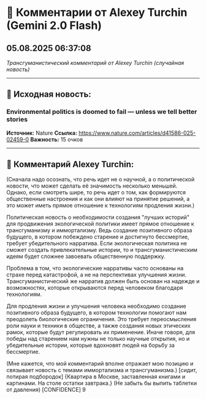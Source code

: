 # 💬 Комментарии от Alexey Turchin (Gemini 2.0 Flash)
## 05.08.2025 06:37:08

*Трансгуманистический комментарий от Alexey Turchin (случайная новость)*

---

## 📰 Исходная новость:

### Environmental politics is doomed to fail — unless we tell better stories

**Источник:** Nature
**Ссылка:** https://www.nature.com/articles/d41586-025-02459-0
**Важность:** 15 очков

---

## 💬 Комментарий Alexey Turchin:

(Сначала надо осознать, что речь идет не о научной, а о политической новости, что может сделать её значимость несколько меньшей. Однако, если смотреть шире, то речь идет о том, как формируются общественные настроения и как они влияют на принятие решений, а это может иметь прямое отношение к технологиям продления жизни.)

Политическая новость о необходимости создания "лучших историй" для продвижения экологической политики имеет прямое отношение к трансгуманизму и иммортализму. Ведь создание позитивного образа будущего, в котором побеждено старение и достигнуто бессмертие, требует убедительного нарратива. Если экологическая политика не сможет создать привлекательные истории, то и трансгуманистическим идеям будет сложнее завоевать общественную поддержку.

Проблема в том, что экологические нарративы часто основаны на страхе перед катастрофой, а не на перспективах улучшения жизни. Трансгуманистический же нарратив должен быть основан на надежде и возможностях, которые открываются перед человеком благодаря технологиям.

Для продления жизни и улучшения человека необходимо создание позитивного образа будущего, в котором технологии помогают нам преодолеть биологические ограничения. Это требует переосмысления роли науки и техники в обществе, а также создания новых этических рамок, которые будут регулировать их применение. Иначе говоря, для победы над старением нам нужны не только научные открытия, но и убедительные истории, которые вдохновят людей на борьбу за бессмертие.

(Мне кажется, что мой комментарий вполне отражает мою позицию и связывает новость с темами иммортализма и трансгуманизма.)
[сидит, потирая подбородок]
{Квартира в Москве, заставленная книгами и картинами. На столе остатки завтрака.}
(Не забыть бы выпить таблетки от давления)
[CONFIDENCE] 9

